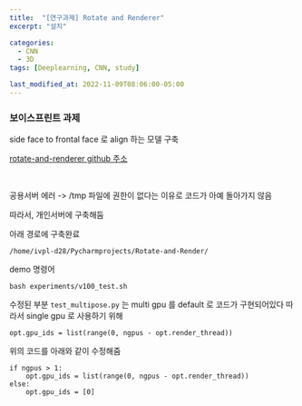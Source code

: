 ```yaml
---
title:  "[연구과제] Rotate and Renderer"
excerpt: "설치"

categories:
  - CNN
  - 3D
tags: [Deeplearning, CNN, study]

last_modified_at: 2022-11-09T08:06:00-05:00
---
```


### 보이스프린트 과제

side face to frontal face 로 align 하는 모델 구축

[rotate-and-renderer github 주소](https://github.com/Hangz-nju-cuhk/Rotate-and-Render)

<br>


공용서버 에러 -> /tmp 파일에 권한이 없다는 이유로 코드가 아예 돌아가지 않음

따라서, 개인서버에 구축해둠


아래 경로에 구축완료
~~~
/home/ivpl-d28/Pycharmprojects/Rotate-and-Render/
~~~

demo 명령어
~~~
bash experiments/v100_test.sh
~~~

수정된 부분 `test_multipose.py` 는 multi gpu 를 default 로 코드가 구현되어있다 따라서 single gpu 로 사용하기 위해

~~~
opt.gpu_ids = list(range(0, ngpus - opt.render_thread))
~~~

위의 코드를 아래와 같이 수정해줌

~~~
if ngpus > 1:
    opt.gpu_ids = list(range(0, ngpus - opt.render_thread))
else:
    opt.gpu_ids = [0]
~~~

